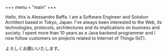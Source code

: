 +++
menu = "main"
+++

Hello, this is Alessandro Baffa. I am a Software Engineer and Solution Architect based in Tokyo, Japan.
I've always been interested to the Web, its technologies, protocols, architectures and its implications on business and society. I spent more than 10 years as a Java backend programmer and I now follow customers on projects related to Internet of Things (IoT).  

よろしくお願いいたします。